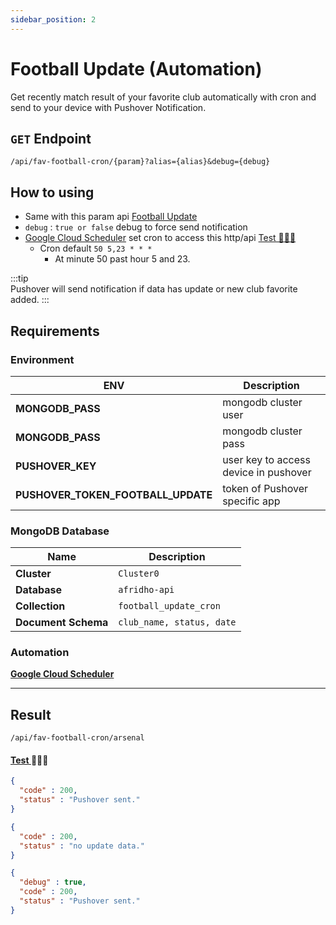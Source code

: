 ```yaml
---
sidebar_position: 2
---
```


# Football Update (Automation)

Get recently match result of your favorite club automatically with cron and send to your device with Pushover Notification.

## `GET` Endpoint

```
/api/fav-football-cron/{param}?alias={alias}&debug={debug}
```

## How to using
- Same with this param api [Football Update](./football-update.md#how-to-using)
- `debug` : `true or false` debug to force send notification
- [Google Cloud Scheduler](https://console.cloud.google.com/cloudscheduler) set cron to access this http/api [Test 🏃🏻‍♂️](#result)
  - Cron default `50 5,23 * * *`
    - At minute 50 past hour 5 and 23.
 
:::tip  
Pushover will send notification if data has update or new club favorite added.
:::

## Requirements

### Environment
| ENV              | Description |
| ---------------- | ----------- |
| **MONGODB_PASS** | mongodb cluster user |
| **MONGODB_PASS** | mongodb cluster pass |
| **PUSHOVER_KEY** | user key to access device in pushover   |
| **PUSHOVER_TOKEN_FOOTBALL_UPDATE** | token of Pushover specific app |

### MongoDB Database
| Name           | Description |
| ---------------- | ----------- |
| **Cluster** | `Cluster0` |
| **Database** | `afridho-api` |
| **Collection** | `football_update_cron`   |
| **Document Schema** | `club_name, status, date` |

### Automation
**[Google Cloud Scheduler](https://console.cloud.google.com/cloudscheduler)**

---
## Result
```
/api/fav-football-cron/arsenal
```
#### <a href='/api/fav-football-cron/arsenal' target="_blank">Test </a>🏃🏻‍♂️

```json title="Response : Successful send pushover notification."
{
  "code" : 200,
  "status" : "Pushover sent."
}
```

```json title="Response : No Pushover sent"
{
  "code" : 200,
  "status" : "no update data."
}
```

```json title="Response : Debug mode"
{
  "debug" : true,
  "code" : 200,
  "status" : "Pushover sent."
}
```